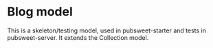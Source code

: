 # Blog model

This is a skeleton/testing model, used in pubsweet-starter and tests in pubsweet-server. It extends the Collection model.
